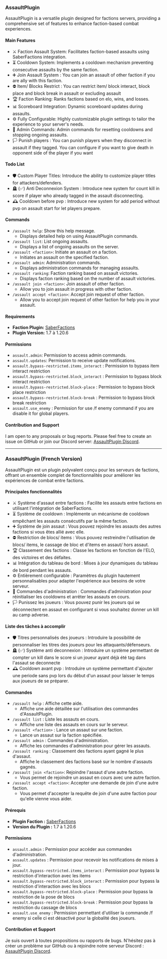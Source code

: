 ### AssaultPlugin

AssaultPlugin is a versatile plugin designed for factions servers, providing a comprehensive set of features to enhance faction-based combat experiences. 

#### Main Features

- ⚔️ Faction Assault System: Facilitates faction-based assaults using SaberFactions integration.
- ⏳ Cooldown System: Implements a cooldown mechanism preventing consecutive assaults by the same faction.
- ➕ Join Assault System : You can join an assault of other faction if you are ally with this faction.
- ⛔ Item/ Blocks Restrict : You can restrict item/ block interact, block place and block break in assault or excluding assault
- 🏆 Faction Ranking: Ranks factions based on elo, wins, and losses.
- 📊 Scoreboard Integration: Dynamic scoreboard updates during assaults.
- ⚙️ Fully Configurable: Highly customizable plugin settings to tailor the experience to your server's needs.
- 🔧 Admin Commands: Admin commands for resetting cooldowns and stopping ongoing assaults.
- 🏳️ Punish players : You can punish players when they disconnect in assault if they tagged. You can configure if you want to give death in opponent side of the player if you want

#### Todo List

- 🛡️ Custom Player Titles: Introduce the ability to customize player titles for attackers/defenders.
- 🪦 (✅) Anti Deconnexion System : Introduce new system for count kill in score if player who already tagged in the assault disconnecting.
- 🕰️ Cooldown before pvp : Introduce new system for add period without pvp on assault start for let players prepare.

#### Commands

- `/assault help`: Show this help message.
  - Displays detailed help on using AssaultPlugin commands.
- `/assault list`: List ongoing assaults.
  - Displays a list of ongoing assaults on the server.
- `/assault <faction>`: Initiate an assault on a faction.
  - Initiates an assault on the specified faction.
- `/assault admin`: Administration commands.
  - Displays administration commands for managing assaults.
- `/assault ranking`: Faction ranking based on assault victories.
  - Displays faction ranking based on the number of assault victories.
- `/assault join <faction>`: Join assault of other faction.
  - Allow you to join assault in progress with other faction.
- `/assault accept <faction>`: Accept join request of other faction.
  - Allow you to accept join request of other faction for help you in your assault.

#### Requirements

- **Faction Plugin:** [SaberFactions](https://github.com/SaberLLC/Saber-Factions)
- **Plugin Version:** 1.7 à 1.20.6

#### Permissions

- `assault.admin`: Permission to access admin commands.
- `assault.updates`: Permission to receive update notifications.
- `assault.bypass-restricted.items_interact` : Permission to bypass item interact restriction
- `assault.bypass-restricted.block_interact` : Permission to bypass block interact restriction
- `assault.bypass-restricted.block-place` : Permission to bypass block place restriction
- `assault.bypass-restricted.block-break` : Permission to bypass block break restriction
- `assault.use_enemy` : Permission for use /f enemy command if you are disable it for global players.

#### Contribution and Support

I am open to any proposals or bug reports. Please feel free to create an issue on GitHub or join our Discord server: [AssaultPlugin Discord](https://discord.gg/GR5xdzvkXc).

---

### AssaultPlugin (French Version)

AssaultPlugin est un plugin polyvalent conçu pour les serveurs de factions, offrant un ensemble complet de fonctionnalités pour améliorer les expériences de combat entre factions.

#### Principales fonctionnalités

- ⚔️ Système d'assaut entre factions : Facilite les assauts entre factions en utilisant l'intégration de SaberFactions.
- ⏳ Système de cooldown : Implémente un mécanisme de cooldown empêchant les assauts consécutifs par la même faction.
- ➕ Système de join assaut : Vous pouvez rejoindre les assauts des autres factions si vous êtes allié avec elle.
- ⛔ Restriction de blocs/ items : Vous pouvez restreindre l'utilisation de blocs/ items, le cassage de bloc et d'items en assaut/ hors assaut.
- 🏆 Classement des factions : Classe les factions en fonction de l'ELO, des victoires et des défaites.
- 📊 Intégration du tableau de bord : Mises à jour dynamiques du tableau de bord pendant les assauts.
- ⚙️ Entièrement configurable : Paramètres du plugin hautement personnalisables pour adapter l'expérience aux besoins de votre serveur.
- 🔧 Commandes d'administration : Commandes d'administration pour réinitialiser les cooldowns et arrêter les assauts en cours.
- 🏳️ Punissez les joueurs : Vous pouvez punir les joueurs qui se déconnectent en assaut en configurant si vous souhaitez donner un kill au camp adverse.

#### Liste des tâches à accomplir

- 🛡️ Titres personnalisés des joueurs : Introduire la possibilité de personnaliser les titres des joueurs pour les attaquants/défenseurs.
- 🪦 (✅) Système anti deconnexion : Introduire un système permettant de compter un kill dans le score si un joueur ayant déjà été tag dans l'assaut se deconnecte
- 🕰️ Cooldown avant pvp : Introduire un système permettant d'ajouter une periode sans pvp lors du début d'un assaut pour laisser le temps aux joueurs de se préparer.

#### Commandes

- `/assault help` : Affiche cette aide.
  - Affiche une aide détaillée sur l'utilisation des commandes d'AssaultPlugin.
- `/assault list` : Liste les assauts en cours.
  - Affiche une liste des assauts en cours sur le serveur.
- `/assault <faction>` : Lance un assaut sur une faction.
  - Lance un assaut sur la faction spécifiée.
- `/assault admin` : Commandes d'administration.
  - Affiche les commandes d'administration pour gérer les assauts.
- `/assault ranking` : Classement des factions ayant gagné le plus d'assaut.
  - Affiche le classement des factions basé sur le nombre d'assauts gagnés.
- `/assault join <faction>`: Rejoindre l'assaut d'une autre faction.
  - Vous permet de rejoindre un assaut en cours avec une autre faction.
- `/assault accept <faction>`: Accepter une demande de join d'une autre faction.
  - Vous permet d'accepter la requête de join d'une autre faction pour qu'elle vienne vous aider.

#### Prérequis

- **Plugin Faction :** [SaberFactions](https://github.com/SaberLLC/Saber-Factions)
- **Version du Plugin :** 1.7 à 1.20.6

#### Permissions

- `assault.admin` : Permission pour accéder aux commandes d'administration.
- `assault.updates` : Permission pour recevoir les notifications de mises à jour.
- `assault.bypass-restricted.items_interact` : Permission pour bypass la restriction d'interaction avec les items
- `assault.bypass-restricted.block_interact` : Permission pour bypass la restriction d'interaction avec les blocs
- `assault.bypass-restricted.block-place` : Permission pour bypass la restriction de la pose de blocs
- `assault.bypass-restricted.block-break` : Permission pour bypass la restriction du cassage de blocs
- `assault.use_enemy` : Permission permettant d'utiliser la commande /f enemy si celle ci est désactivé pour la globalité des joueurs.

#### Contribution et Support

Je suis ouvert à toutes propositions ou rapports de bugs. N'hésitez pas à créer un problème sur GitHub ou à rejoindre notre serveur Discord : [AssaultPlugin Discord](https://discord.gg/GR5xdzvkXc).
